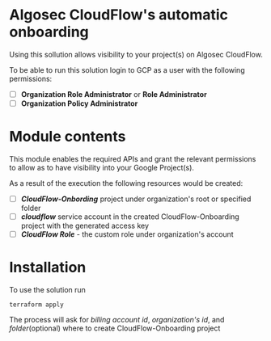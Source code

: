 # Algosec CloudFlow's automatic onboarding
Using this sollution allows visibility to your project(s) on Algosec CloudFlow.

To be able to run this solution login to GCP as a user with the following permissions:
- [ ] **Organization Role Administrator** or **Role Administrator**
- [ ] **Organization Policy Administrator**

# Module contents
This module enables the required APIs and grant the relevant permissions to allow as to have visibility into your Google Project(s).

As a result of the execution the following resources would be created:
- [ ] ***CloudFlow-Onbording*** project under organization's root or specified folder
- [ ] ***cloudflow*** service account in the created CloudFlow-Onboarding project with the generated access key
- [ ] ***CloudFlow Role*** - the custom role under organization's account

# Installation
To use the solution run
```shell
terraform apply
```
The process will ask for *billing account id*, *organization's id*, and *folder*(optional) where to create CloudFlow-Onboarding project
